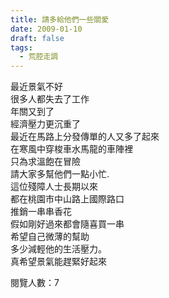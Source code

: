 ```yaml
---
title: 請多給他們一些關愛
date: 2009-01-10
draft: false
tags:
  - 荒腔走調
---
```

最近景氣不好  
很多人都失去了工作  
年關又到了  
經濟壓力更沉重了  
最近在馬路上分發傳單的人又多了起來  
在寒風中穿梭車水馬龍的車陣裡  
只為求溫飽在冒險  
請大家多幫他們一點小忙.  
這位殘障人士長期以來  
都在桃園市中山路上國際路口  
推銷一串串香花  
假如剛好過來都會隨喜買一串  
希望自己微薄的幫助  
多少減輕他的生活壓力。  
真希望景氣能趕緊好起來  


閱覽人數：7